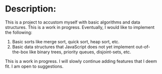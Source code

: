 # Description:

This is a project to accustom myself with basic algorithms and data structures. This is a work in progress. Eventually, I would like to implement the following:

1. Basic sorts like merge sort, quick sort, heap sort, etc.
2. Basic data structures that JavaScript does not yet implement out-of-the-box like binary trees, priority queues, disjoint-sets, etc.

This is a work in progress. I will slowly continue adding features that I deem fit. I am open to suggestions.
